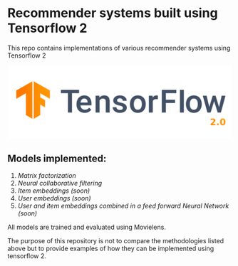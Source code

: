 # Recommender systems built using Tensorflow 2

This repo contains implementations of various recommender systems using Tensorflow 2

![image](images/tf2.png)

## Models implemented:
1. *Matrix factorization*
2. *Neural collaborative filtering*
3. *Item embeddings (soon)*
4. *User embeddings (soon)*
5. *User and item embeddings combined in a feed forward Neural Network (soon)*

All models are trained and evaluated using Movielens.

The purpose of this repository is not to compare the methodologies listed above but to provide examples of how they can be
implemented using tensorflow 2.
